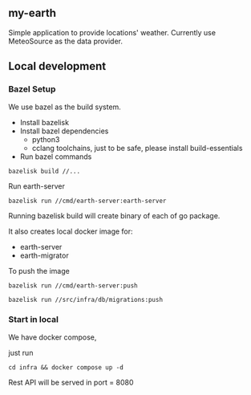## my-earth

Simple application to provide locations' weather. Currently use MeteoSource as the data provider.

## Local development

### Bazel Setup

We use bazel as the build system. 

- Install bazelisk
- Install bazel dependencies
  - python3
  - cclang toolchains, just to be safe, please install build-essentials
- Run bazel commands

```
bazelisk build //...
```

Run earth-server

```
bazelisk run //cmd/earth-server:earth-server
```

Running bazelisk build will create binary of each of go package.

It also creates local docker image for:

+ earth-server
+ earth-migrator

To push the image

```
bazelisk run //cmd/earth-server:push
```

```
bazelisk run //src/infra/db/migrations:push 
```

### Start in local

We have docker compose, 

just run

```
cd infra && docker compose up -d
```

Rest API will be served in port = 8080